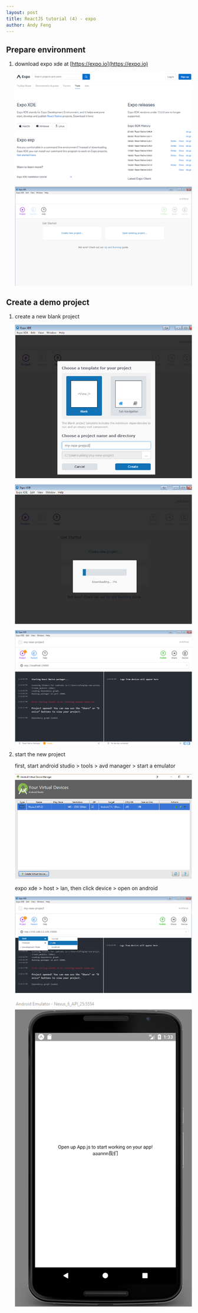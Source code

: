 ```yaml
---
layout: post
title: ReactJS tutorial (4) - expo
author: Andy Feng
---
```


## Prepare environment ##

1. download expo xde at [https://expo.io](https://expo.io)

	![](/images/posts/20171015-expo-1.png)

	![](/images/posts/20171015-expo-2.png)

## Create a demo project ##

1. create a new blank project

	![](/images/posts/20171015-expo-3.png)

	![](/images/posts/20171015-expo-4.png)

	![](/images/posts/20171015-expo-5.png)

1. start the new project
	
	first, start android studio > tools > avd manager > start a emulator	

	![](/images/posts/20171015-expo-7.png)

	expo xde > host > lan, then click device  > open on android

	![](/images/posts/20171015-expo-6.png)

	![](/images/posts/20171015-expo-8.png)


